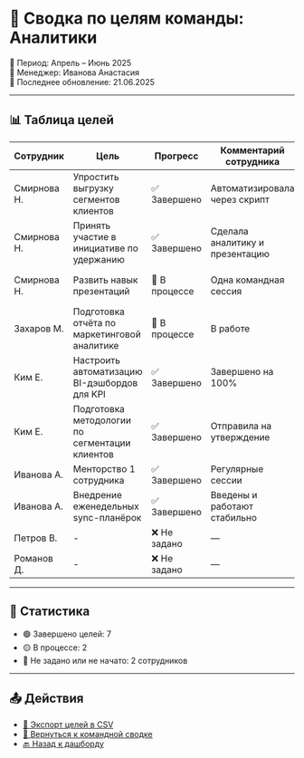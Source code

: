 # 🎯 Сводка по целям команды: Аналитики

📅 Период: Апрель – Июнь 2025  
👤 Менеджер: Иванова Анастасия  
📝 Последнее обновление: 21.06.2025

---

## 📊 Таблица целей

| Сотрудник       | Цель                                                   | Прогресс     | Комментарий сотрудника          | Менеджерский комментарий      |
|-----------------|--------------------------------------------------------|--------------|----------------------------------|-------------------------------|
| Смирнова Н.     | Упростить выгрузку сегментов клиентов                 | ✅ Завершено | Автоматизировала через скрипт   | Экономит время команды        |
| Смирнова Н.     | Принять участие в инициативе по удержанию             | ✅ Завершено | Сделала аналитику и презентацию | Отличное вовлечение           |
| Смирнова Н.     | Развить навык презентаций                             | 🔄 В процессе | Одна командная сессия           | Видим прогресс, продолжать    |
| Захаров М.      | Подготовка отчёта по маркетинговой аналитике          | 🔄 В процессе | В работе                         | Нужно ускорить                |
| Ким Е.          | Настроить автоматизацию BI-дэшбордов для KPI          | ✅ Завершено | Завершено на 100%               | Очень хорошая реализация      |
| Ким Е.          | Подготовка методологии по сегментации клиентов        | ✅ Завершено | Отправила на утверждение        | Используем в текущем проекте  |
| Иванова А.      | Менторство 1 сотрудника                               | ✅ Завершено | Регулярные сессии               | См. [личную анкету](self-review-form.md) |
| Иванова А.      | Внедрение еженедельных sync-планёрок                  | ✅ Завершено | Введены и работают стабильно    | Поддерживает ритм команды     |
| Петров В.       | -                                                      | ❌ Не задано | —                                | Не начал оценку               |
| Романов Д.      | -                                                      | ❌ Не задано | —                                | Не начал оценку               |

---

## 📌 Статистика

- 🟢 Завершено целей: 7  
- 🟡 В процессе: 2  
- 🔴 Не задано или не начато: 2 сотрудников

---

## 📤 Действия

- [📁 Экспорт целей в CSV](#)
- [🧾 Вернуться к командной сводке](team-summary.md)
- [🔙 Назад к дашборду](dashboard-manager.md)
